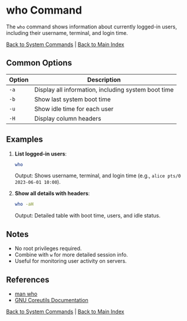 # who Command

The `who` command shows information about currently logged-in users, including their username, terminal, and login time.

[Back to System Commands](../system.md) | [Back to Main Index](../../README.md)

## Common Options

| Option | Description |
|--------|-------------|
| `-a` | Display all information, including system boot time |
| `-b` | Show last system boot time |
| `-u` | Show idle time for each user |
| `-H` | Display column headers |

## Examples

1. **List logged-in users**:
   ```bash
   who
   ```
   Output: Shows username, terminal, and login time (e.g., `alice pts/0 2023-06-01 10:00`).

2. **Show all details with headers**:
   ```bash
   who -aH
   ```
   Output: Detailed table with boot time, users, and idle status.

## Notes
- No root privileges required.
- Combine with `w` for more detailed session info.
- Useful for monitoring user activity on servers.

## References
- [man who](https://man7.org/linux/man-pages/man1/who.1.html)
- [GNU Coreutils Documentation](https://www.gnu.org/software/coreutils/)

[Back to System Commands](../system.md) | [Back to Main Index](../../README.md)